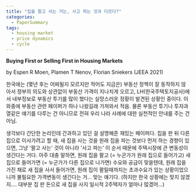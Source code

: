 ```yaml
---
title: "집을 팔고 사는 거는, 사고 파는 것과 다르다?"
categories:
  - PaperSummary
tags:
  - housing market
  - price dynamics
  - cycle
---
```


**Buying First or Selling First in Housing Markets**

by Espen R Moen, Plamen T Nenov, Florian Sniekers (JEEA 2021)

<!--
Housing transactions by moving homeowners take two steps—buying a new house and selling the old one. This paper argues that the transaction sequence decisions of moving homeowners have important effects on the housing market. Moving homeowners prefer to buy first whenever there are <em>more</em> buyers than sellers in the market. However, this congests the buyer side of the market and increases the buyer–seller ratio, further strengthening the incentives of other moving owners to buy first. This endogenous strategic complementarity leads to multiple steady state equilibria and large fluctuations, which are broadly consistent with stylized facts about the housing cycle.
-->

한국에는 (몇년 후는 어찌될지 모르지만 적어도 지금은) 부동산 정책이 잘 동작하지 않아서 정부의 의도와 상관없이 부동산 가격이 지나치게 오르고, LH(한국주택토지공사)에서 내부정보로 부동산 투기를 많이 했다는 실망스러운 정황이 발견된 상황인 중이다. 이 와중에 부동산 관련 페이퍼가 하나 나왔길래 가져와서 적음. 물론 부동산 투기나 투자과열같은 얘기를 다루는 건 아니므로 전혀 우리 나라 사례에 대한 실천적인 안내를 주는 건 아님.

생각보다 간단한 논리인데 간과하고 있던 걸 설명해준 재밌는 페이퍼다. 집을 판 뒤 다른 집으로 이사가려고 할 때, 새 집을 사는 것을 원래 집을 파는 것보다 먼저 하는 경향이 있으면, 그냥 '팔고 사는' 것이 아니라 '사고 파는' 이 순서 때문에 주택시장에 큰 변동성이 생긴다는 거다. 아주 대충 말하면, 원래 집을 팔고 (= 누군가가 원래 집으로 들어가고) 새 집으로 들어가면 (= 누군가가 다른 집으로 나가면) 수요와 공급이 맞을텐데, 원래 집을 가진 채로 새 집을 사서 들어가면, 원래 집이 팔릴때까지는 초과수요가 있는 상황이었으니까 불필요한 가격변동이 생긴다는 거... 맞는 얘기다. (하지만 한국 상황에는 맞지 않겠지.... 대부분 집 판 돈으로 새 집을 사지 일시적 2주택자가 얼마나 많겠어...)

